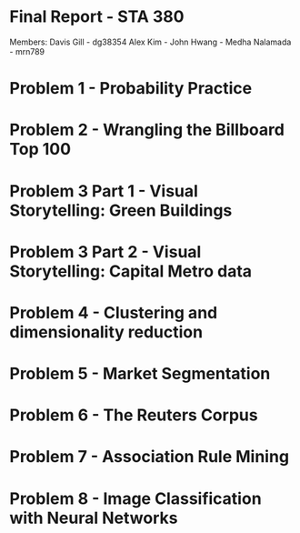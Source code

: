# Final Report - STA 380 
Members: 
Davis Gill - dg38354
Alex Kim - 
John Hwang - 
Medha Nalamada - mrn789 

# Problem 1 - Probability Practice
# Problem 2 - Wrangling the Billboard Top 100 
# Problem 3 Part 1 - Visual Storytelling: Green Buildings 
# Problem 3 Part 2 - Visual Storytelling: Capital Metro data 
# Problem 4 - Clustering and dimensionality reduction 
# Problem 5 - Market Segmentation 
# Problem 6 - The Reuters Corpus 
# Problem 7 - Association Rule Mining 
# Problem 8 - Image Classification with Neural Networks 
